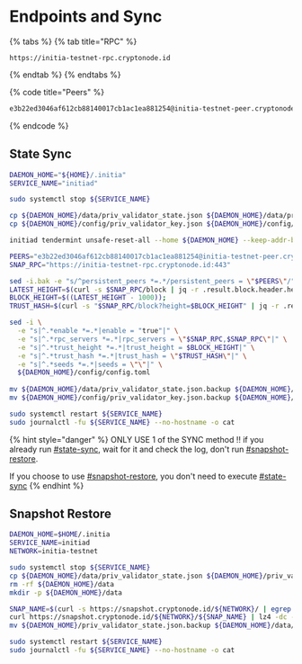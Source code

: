 # Endpoints and Sync

{% tabs %}
{% tab title="RPC" %}
```
https://initia-testnet-rpc.cryptonode.id
```
{% endtab %}
{% endtabs %}

{% code title="Peers" %}
```sh
e3b22ed3046af612cb88140017cb1ac1ea881254@initia-testnet-peer.cryptonode.id:28656,5f934bd7a9d60919ee67968d72405573b7b14ed0@t-seed-initia.dashnode.org:29656,5e3d8e15692bad4dd30ad85ef0116ecf3483de88@initia-testnet-peer.nodem0rt.xyz:19656
```
{% endcode %}

## State Sync

```sh
DAEMON_HOME="${HOME}/.initia"
SERVICE_NAME="initiad"

sudo systemctl stop ${SERVICE_NAME}

cp ${DAEMON_HOME}/data/priv_validator_state.json ${DAEMON_HOME}/data/priv_validator_state.json.backup
cp ${DAEMON_HOME}/config/priv_validator_key.json ${DAEMON_HOME}/config/priv_validator_key.json.backup

initiad tendermint unsafe-reset-all --home ${DAEMON_HOME} --keep-addr-book

PEERS="e3b22ed3046af612cb88140017cb1ac1ea881254@initia-testnet-peer.cryptonode.id:28656,5f934bd7a9d60919ee67968d72405573b7b14ed0@t-seed-initia.dashnode.org:29656,5e3d8e15692bad4dd30ad85ef0116ecf3483de88@initia-testnet-peer.nodem0rt.xyz:19656,a63a6f6eae66b5dce57f5c568cdb0a79923a4e18@peer-initia-testnet.trusted-point.com:26628,aee7083ab11910ba3f1b8126d1b3728f13f54943@initia-testnet-peer.itrocket.net:11656,cd69bcb00a6ecc1ba2b4a3465de4d4dd3e0a3db1@initia-testnet-seed.itrocket.net:51656,b027527aa552c6f292143a2adc61bfa23ecb3896@194.163.170.106:51656,ab948b87097b6474663e0132ac7360676f7030cd@62.169.26.15:26656,49da32b984143181ae5cae6564aba3a150624d7d@194.180.176.225:26656,d1d43cc7c7aef715957289fd96a114ecaa7ba756@testnet-seeds.nodex.one:24510,bbf8ef70a32c3248a30ab10b2bff399e73c6e03c@initia-testnet.rpc.nodex.one:24556"
SNAP_RPC="https://initia-testnet-rpc.cryptonode.id:443"

sed -i.bak -e "s/^persistent_peers *=.*/persistent_peers = \"$PEERS\"/" ${DAEMON_HOME}/config/config.toml 
LATEST_HEIGHT=$(curl -s $SNAP_RPC/block | jq -r .result.block.header.height);
BLOCK_HEIGHT=$((LATEST_HEIGHT - 1000));
TRUST_HASH=$(curl -s "$SNAP_RPC/block?height=$BLOCK_HEIGHT" | jq -r .result.block_id.hash) 

sed -i \
  -e "s|^.*enable *=.*|enable = "true"|" \
  -e "s|^.*rpc_servers *=.*|rpc_servers = \"$SNAP_RPC,$SNAP_RPC\"|" \
  -e "s|^.*trust_height *=.*|trust_height = $BLOCK_HEIGHT|" \
  -e "s|^.*trust_hash *=.*|trust_hash = \"$TRUST_HASH\"|" \
  -e "s|^.*seeds *=.*|seeds = \"\"|" \
  ${DAEMON_HOME}/config/config.toml
  
mv ${DAEMON_HOME}/data/priv_validator_state.json.backup ${DAEMON_HOME}/data/priv_validator_state.json
mv ${DAEMON_HOME}/config/priv_validator_key.json.backup ${DAEMON_HOME}/config/priv_validator_key.json

sudo systemctl restart ${SERVICE_NAME}
sudo journalctl -fu ${SERVICE_NAME} --no-hostname -o cat
```

{% hint style="danger" %}
ONLY USE 1 of the SYNC method ‼️ if you already run [#state-sync](endpoints-and-sync.md#state-sync "mention"), wait for it and check the log, don't run [#snapshot-restore](endpoints-and-sync.md#snapshot-restore "mention").

If you choose to use [#snapshot-restore](endpoints-and-sync.md#snapshot-restore "mention"), you don't need to execute [#state-sync](endpoints-and-sync.md#state-sync "mention")
{% endhint %}

## Snapshot Restore

```sh
DAEMON_HOME=$HOME/.initia
SERVICE_NAME=initiad
NETWORK=initia-testnet

sudo systemctl stop ${SERVICE_NAME}
cp ${DAEMON_HOME}/data/priv_validator_state.json ${DAEMON_HOME}/priv_validator_state.json.backup
rm -rf ${DAEMON_HOME}/data
mkdir -p ${DAEMON_HOME}/data

SNAP_NAME=$(curl -s https://snapshot.cryptonode.id/${NETWORK}/ | egrep -o ">${NETWORK}-snapshot.*\.tar.lz4" | tr -d ">")
curl https://snapshot.cryptonode.id/${NETWORK}/${SNAP_NAME} | lz4 -dc - | tar -xf - -C ${DAEMON_HOME}/data
mv ${DAEMON_HOME}/priv_validator_state.json.backup ${DAEMON_HOME}/data/priv_validator_state.json

sudo systemctl restart ${SERVICE_NAME}
sudo journalctl -fu ${SERVICE_NAME} --no-hostname -o cat
```

